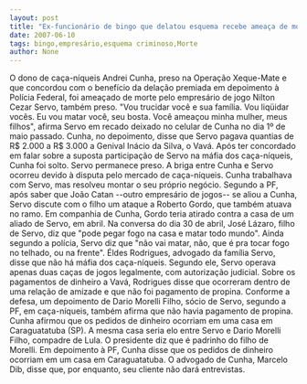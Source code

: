 ```yaml
---
layout: post
title: "Ex-funcionário de bingo que delatou esquema recebe ameaça de morte de empresário"
date: 2007-06-10
tags: bingo,empresário,esquema criminoso,Morte
author: None
---
```

O dono de ca&ccedil;a-n&iacute;queis Andrei Cunha, preso na Opera&ccedil;&atilde;o Xeque-Mate e que concordou com o benef&iacute;cio da dela&ccedil;&atilde;o premiada em depoimento &agrave; Pol&iacute;cia Federal, foi amea&ccedil;ado de morte pelo empres&aacute;rio de jogo Nilton Cezar Servo, tamb&eacute;m preso. 
&quot;Vou trucidar voc&ecirc; e sua fam&iacute;lia. Vou liq&uuml;idar voc&ecirc;s. Eu vou matar voc&ecirc;, seu bosta. Voc&ecirc; amea&ccedil;ou minha mulher, meus filhos&quot;, afirma Servo em recado deixado no celular de Cunha no dia 1&ordm; de maio passado. 
Cunha, no depoimento, disse que Servo pagava quantias de R$ 2.000 a R$ 3.000 a Genival In&aacute;cio da Silva, o Vav&aacute;. Ap&oacute;s ter concordado em falar sobre a suposta participa&ccedil;&atilde;o de Servo na m&aacute;fia dos ca&ccedil;a-n&iacute;queis, Cunha foi solto. Servo permanece preso. A briga entre Cunha e Servo ocorreu devido &agrave; disputa pelo mercado de ca&ccedil;a-n&iacute;queis. Cunha trabalhava com Servo, mas resolveu montar o seu pr&oacute;prio neg&oacute;cio. 
Segundo a PF, ap&oacute;s saber que Jo&atilde;o Catan --outro empres&aacute;rio de jogos-- se aliou a Cunha, Servo discute com o filho um ataque a Roberto Gordo, que tamb&eacute;m atuava no ramo. Em companhia de Cunha, Gordo teria atirado contra a casa de um aliado de Servo, em abril. 
Na conversa do dia 30 de abril, Jos&eacute; L&aacute;zaro, filho de Servo, diz que &quot;pode pegar fogo na casa e matar todo mundo&quot;. 
Ainda segundo a pol&iacute;cia, Servo diz que &quot;n&atilde;o vai matar, n&atilde;o, que &eacute; pra tocar fogo no telhado, ou na frente&quot;. 
&Eacute;ldes Rodrigues, advogado da fam&iacute;lia Servo, disse que n&atilde;o h&aacute; m&aacute;fia dos ca&ccedil;a-n&iacute;queis. 
Segundo ele, Servo operava apenas duas ca&ccedil;as de jogos legalmente, com autoriza&ccedil;&atilde;o judicial. 
Sobre os pagamentos de dinheiro a Vav&aacute;, Rodrigues disse que ocorreram dentro de uma rela&ccedil;&atilde;o de amizade e que n&atilde;o foi pagamento de propina. 
Conforme a defesa, um depoimento de Dario Morelli Filho, s&oacute;cio de Servo, segundo a PF, em ca&ccedil;a-n&iacute;queis, tamb&eacute;m afirma que n&atilde;o havia pagamento de propina. 
Cunha afirmou que os pedidos de dinheiro ocorriam em uma casa em Caraguatatuba (SP). A mesma casa seria elo entre Servo e Dario Morelli Filho, compadre de Lula. O presidente diz que &eacute; padrinho do filho de Morelli. 
Em depoimento &agrave; PF, Cunha disse que os pedidos de dinheiro ocorriam em um casa em Caraguatatuba. O advogado de Cunha, Marcelo Dib, disse que, por enquanto, seu cliente n&atilde;o dar&aacute; entrevistas. 
&nbsp; 